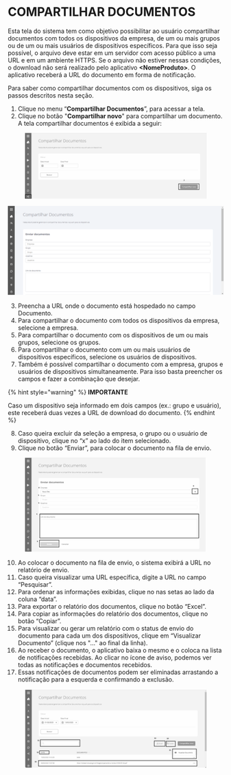 # COMPARTILHAR DOCUMENTOS

Esta tela do sistema tem como objetivo possibilitar ao usuário compartilhar documentos com todos os dispositivos da empresa, de um ou mais grupos ou de um ou mais usuários de dispositivos específicos. Para que isso seja possível, o arquivo deve estar em um servidor com acesso público a uma URL e em um ambiente HTTPS. Se o arquivo não estiver nessas condições, o download não será realizado pelo aplicativo **\<NomeProduto>**. O aplicativo receberá a URL do documento em forma de notificação.

Para saber como compartilhar documentos com os dispositivos, siga os passos descritos nesta seção.

1. Clique no menu “**Compartilhar Documentos**”, para acessar a tela.
2. Clique no botão "**Compartilhar novo**" para compartilhar um documento. A tela compartilhar documentos é exibida a seguir:

<figure><img src="../.gitbook/assets/image (17).png" alt=""><figcaption></figcaption></figure>

![](<../.gitbook/assets/1 (7).png>)

3. Preencha a URL onde o documento está hospedado no campo Documento.
4. Para compartilhar o documento com todos os dispositivos da empresa, selecione a empresa.
5. Para compartilhar o documento com os dispositivos de um ou mais grupos, selecione os grupos.
6. Para compartilhar o documento com um ou mais usuários de dispositivos específicos, selecione os usuários de dispositivos.
7. Também é possível compartilhar o documento com a empresa, grupos e usuários de dispositivos simultaneamente. Para isso basta preencher os campos e fazer a combinação que desejar.

{% hint style="warning" %}
**IMPORTANTE**

Caso um dispositivo seja informado em dois campos (ex.: grupo e usuário), este receberá duas vezes a URL de download do documento.
{% endhint %}

8. Caso queira excluir da seleção a empresa, o grupo ou o usuário de dispositivo, clique no “x” ao lado do item selecionado.
9. Clique no botão “Enviar”, para colocar o documento na fila de envio.

<figure><img src="../.gitbook/assets/image (18).png" alt=""><figcaption></figcaption></figure>

10. Ao colocar o documento na fila de envio, o sistema exibirá a URL no relatório de envio.
11. Caso queira visualizar uma URL específica, digite a URL no campo “Pesquisar”.
12. Para ordenar as informações exibidas, clique no nas setas ao lado da coluna “data”.
13. Para exportar o relatório dos documentos, clique no botão “Excel”.
14. Para copiar as informações do relatório dos documentos, clique no botão “Copiar”.
15. Para visualizar ou gerar um relatório com o status de envio do documento para cada um dos dispositivos, clique em “Visualizar Documento” (clique nos "..." ao final da linha).
16. Ao receber o documento, o aplicativo baixa o mesmo e o coloca na lista de notificações recebidas. Ao clicar no ícone de aviso, podemos ver todas as notificações e documentos recebidos.
17. Essas notificações de documentos podem ser eliminadas arrastando a notificação para a esquerda e confirmando a exclusão.

<figure><img src="../.gitbook/assets/image (19).png" alt=""><figcaption></figcaption></figure>
